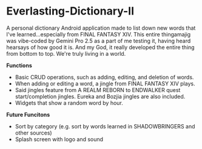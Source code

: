 # Everlasting-Dictionary-II
A personal dictionary Android application made to list down new words that I've learned...especially from FINAL FANTASY XIV.
This entire thingamajig was vibe-coded by Gemini Pro 2.5 as a part of me testing it, having heard hearsays of how good it is.
And my God, it really developed the entire thing from bottom to top. We're truly living in a world.

**Functions**
- Basic CRUD operations, such as adding, editing, and deletion of words.
- When adding or editing a word, a jingle from FINAL FANTASY XIV plays.
- Said jingles feature from A REALM REBORN to ENDWALKER quest start/completion jingles. Eureka and Bozjia jingles are also included.
- Widgets that show a random word by hour.

**Future Funcitons**
- Sort by category (e.g. sort by words learned in SHADOWBRINGERS and other sources)
- Splash screen with logo and sound
